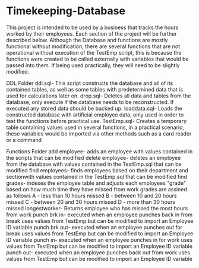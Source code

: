 # Timekeeping-Database
This project is intended to be used by a business that tracks the hours worked by their employees. Each section of the project 
will be further described below. Although the Database and functions are mostly functional without modification, there are
several functions that are not operational without execution of the TestEmp script, this is because the functions were created
to be called externally with variables that would be passed into them. If being used practically, they will need to be slightly modified. 

DDL Folder
	ddl.sql-		This script constructs the database and all of its contained tables, as well as some tables with 
				predetermined data that is used for calculations later on.
	drop.sql-		Deletes all data and tables from the database, only execute if the database needs to be reconstructed.
				If executed any stored data should be backed up.
	loaddata.sql-	Loads the constructed database with artificial employee data, only used in order to test the
				functions before practical use.
	TestEmp.sql-	Creates a temporary table containing values used in several functions, in a practical scenario,
				these variables would be imported via other methods such as a card reader or a command

Functions Folder
	add employee-
		adds an employee with values contained in the scripts that can be modified
	delete employee-
		deletes an employee from the database with values contained in the TestEmp.sql that can be modified
	find employees-
		finds employees based on their department and sectionwith values contained in the TestEmp.sql that can be modified
	find grades-
		indexes the employee table and adjusts each employees "grade" based on how much time they have missed from work grades are assined as follows
		A - less than 10 hours missed
		B - between 10 and 20 hours missed
		C - between 20 and 30 hours missed
		D - more than 30 hours missed
	longestworker-
		Returns employee who has missed the most hours from work
	punch brk in-
		executed when an employee punches back in from break uses values from TestEmp but can be modified to import an Employee ID variable
	punch brk out-
		executed when an employee punches out for break uses values from TestEmp but can be modified to import an Employee ID variable
	punch in-
		executed when an employee punches in for work uses values from TestEmp but can be modified to import an Employee ID variable
	punch out-
		executed when an employee punches back out from work uses values from TestEmp but can be modified to import an Employee ID variable

